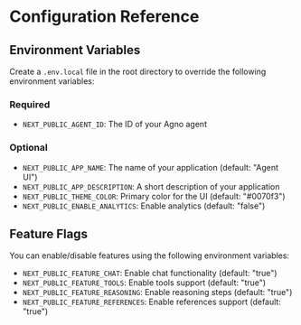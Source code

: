 # Configuration Reference

## Environment Variables

Create a `.env.local` file in the root directory to override the following environment variables:

### Required

- `NEXT_PUBLIC_AGENT_ID`: The ID of your Agno agent

### Optional

- `NEXT_PUBLIC_APP_NAME`: The name of your application (default: "Agent UI")
- `NEXT_PUBLIC_APP_DESCRIPTION`: A short description of your application
- `NEXT_PUBLIC_THEME_COLOR`: Primary color for the UI (default: "#0070f3")
- `NEXT_PUBLIC_ENABLE_ANALYTICS`: Enable analytics (default: "false")

## Feature Flags

You can enable/disable features using the following environment variables:

- `NEXT_PUBLIC_FEATURE_CHAT`: Enable chat functionality (default: "true")
- `NEXT_PUBLIC_FEATURE_TOOLS`: Enable tools support (default: "true")
- `NEXT_PUBLIC_FEATURE_REASONING`: Enable reasoning steps (default: "true")
- `NEXT_PUBLIC_FEATURE_REFERENCES`: Enable references support (default: "true")
